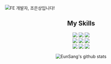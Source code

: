 ![FE 개발자, 조은상입니다!](https://capsule-render.vercel.app/api?type=transparent&fontColor=008000&text=EunSang's&nbsp;GitHub&height=150&fontSize=60&desc=FE개발자,%20조은상입니다!&descAlignY=75&descAlign=60)

<div align="center">
  
## My Skills
<img src="https://img.shields.io/badge/html5-E34F26?style=for-the-badge&logo=html5&logoColor=white"> <img src="https://img.shields.io/badge/css-1572B6?style=for-the-badge&logo=css3&logoColor=white"> <img src="https://img.shields.io/badge/javascript-F7DF1E?style=for-the-badge&logo=javascript&logoColor=black"> 
<br/>
<img src="https://img.shields.io/badge/react-61DAFB?style=for-the-badge&logo=react&logoColor=black"> <img src="https://img.shields.io/badge/next.js-000000?style=for-the-badge&logo=nextdotjs&logoColor=white"> <img src="https://img.shields.io/badge/typescript-3178C6?style=for-the-badge&logo=typescript&logoColor=white"> 
<br/>
<img src="https://img.shields.io/badge/emotion-d26ac6?style=for-the-badge&logo=emotion&logoColor=white"> <img src="https://img.shields.io/badge/sass-CC6699?style=for-the-badge&logo=sass&logoColor=white"> <img src="https://img.shields.io/badge/styledcomponents-DB7093?style=for-the-badge&logo=styledcomponents&logoColor=black"> 
</div>

<div align="center">

  ![EunSang's github stats](https://github-readme-stats.vercel.app/api?username=ChoEun-Sang&show_icons=true)
  
</div>
<!--
**ChoEun-Sang/ChoEun-Sang** is a ✨ _special_ ✨ repository because its `README.md` (this file) appears on your GitHub profile.

Here are some ideas to get you started:

- 🔭 I’m currently working on ...
- 🌱 I’m currently learning ...
- 👯 I’m looking to collaborate on ...
- 🤔 I’m looking for help with ...
- 💬 Ask me about ...
- 📫 How to reach me: ...
- 😄 Pronouns: ...
- ⚡ Fun fact: ...
-->
